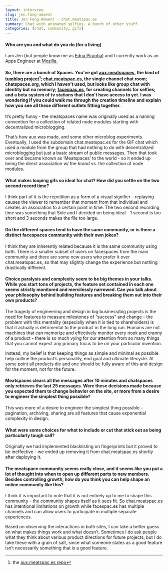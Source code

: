 ```yaml
---
layout: interview
slug: jen.fong-adwent
title: Jen Fong-Adwent - chat.meatspac.es
summary: Chat with animated selfies. A bunch of other stuff.
categories: [chat, community, gifs]
---
```


#### Who are you and what do you do (for a living)

I am Jen (but people know me as [Edna Piranha](https://twitter.com/ednapiranha)) and I currently work as an Apps Engineer at [Mozilla.](http://www.mozilla.org/en-US/)


#### So, there are a bunch of Spaces. You've got [aux.meatspaces](http://aux.meatspac.es/), the kind of [tumblog project](http://ednapiranha.com/2013/meatspace/)[^fn]; [chat.meatspac.es](http://chat.meatspac.es), the single channel chat room; chatspaces.org, which I haven't used, but looks like group chat with identity but no memory; [facespac.es](https://facespac.es/), for creating channels for selfies; and a beta system of tv stations that I don't have access to yet. I was wondering if you could walk me through the creation timeline and explain how you see all these different outlets fitting together.

It’s pretty funny - the meatspaces name was originally used as a naming convention for a collection of related node modules starting with decentralized microblogging.

That’s how aux was made, and some other microblog experiments. Eventually, I used the subdomain chat.meatspac.es for the GIF chat which used a module from the group that had nothing to do with decentralized microblogging but just a basic stream of public messages. Then that took over and became known as ‘Meatspaces’ to the world - so it ended up being the direct association w/ the brand vs. the collection of node modules.


#### What makes looping gifs so ideal for chat? How did you settle on the two second record time?

I think part of it is the repetition as a form of a visual signifier - replaying causes the viewer to remember that moment from that individual and creates an association to a certain point in time. The two second recording time was something that Sole and I decided on being ideal - 1 second is too short and 3 seconds makes the file too large.


#### Do the different spaces tend to have the same community, or is there a distinct facespaces community with their own jokes?

I think they are inherently related because it is the same community using both. There is a smaller subset of users on facespaces from the main community and there are some new users who prefer it over chat.meatspac.es, so that may slightly change the experience but nothing drastically different.


#### Choice paralysis and complexity seem to be big themes in your talks. While you start tons of projects, the feature set contained in each one seems strictly monitored and mercilessly narrowed. Can you talk about your philosophy behind building features and breaking them out into their own products?

The tragedy of engineering and design in big business/big projects is the need for features to measure milestones of “success” and change - the problem with this mentality (especially when it is tied to shareholders) is that it actually is detrimental to the product in the long run. Humans are not machines that can memorize and effectively monitor every nook and cranny of a product - there is so much vying for our attention from so many things that you cannot expect any primary focus to be on your particular invention.

Instead, my belief is that keeping things as simple and minimal as possible help outline the product’s personality, end goal and ultimate lifecycle. At some point all products die and one should be fully aware of this and design for the moment, not for the future.


#### Meatspaces clears all the messages after 10 minutes and chatspaces only retrieves the last 25 messages. Were these decisions made because you expected them to change behavior on the site, or more from a desire to engineer the simplest thing possible?

This was more of a desire to engineer the simplest thing possible - pagination, archiving, sharing are all features that cause exponential complexity in design.


#### What were some choices for what to include or cut that stick out as being particularly tough call?

Originally we had implemented blacklisting on fingerprints but it proved to be ineffective - we ended up removing it from chat.meatspac.es shortly after deploying it.


#### The meatspace community seems really close, and it seems like you put a lot of thought into when to open up different parts to new members. Besides controlling growth, how do you think you can help shape an online community like this?

I think it is important to note that it is not entirely up to me to shape this community - the community shapes itself as it sees fit. So chat.meatspac.es has intentional limitations on growth while facespac.es has multiple channels and can allow users to participate in multiple separate experiences.

Based on observing the interactions in both sites, I can take a better guess on what makes things work and what doesn’t. Sometimes I do ask people what they think about various product directions for future projects, but I do take these with a grain of salt, since what someone states as a good feature isn’t necessarily something that *is* a good feature.

[^fn]: the [aux.meatspac.es repo](https://github.com/meatspaces/aux)

